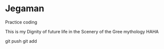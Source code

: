 # Jegaman
 Practice coding

 This is my Dignity of future life in the Scenery of the Gree mythology HAHA

git push
git add

